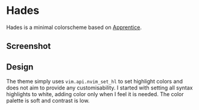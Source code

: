 # Hades

Hades is a minimal colorscheme based on [Apprentice](https://github.com/romainl/Apprentice).

## Screenshot


## Design

The theme simply uses `vim.api.nvim_set_hl` to set highlight colors and does not aim to provide any customisability.
I started with setting all syntax highlights to white, adding color only when I feel it is needed.
The color palette is soft and contrast is low.
